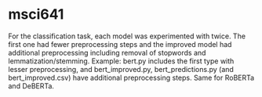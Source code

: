 # msci641

For the classification task, each model was experimented with twice. The first one had fewer preprocessing steps and the improved model had additional preprocessing including removal of stopwords and lemmatization/stemming.
Example: bert.py includes the first type with lesser preprocessing, and bert_improved.py, bert_predictions.py (and bert_improved.csv) have additional preprocessing steps. Same for RoBERTa and DeBERTa.
